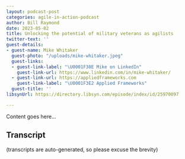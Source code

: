 ```yaml
---
layout: podcast-post
categories: agile-in-action-podcast
author: Bill Raymond
date: 2023-05-02
title: Unlocking the potential of military veterans as agilists
twitter-text: ''
guest-details:
- guest-name: Mike Whitaker
  guest-photo: "/uploads/mike-whitaker.jpeg"
  guest-links:
  - guest-link-label: "\U0001F30E Mike on LinkedIn"
    guest-link-url: https://www.linkedin.com/in/mike-whitaker/
  - guest-link-url: https://appliedframeworks.com
    guest-link-label: "\U0001F3E2 Applied Frameworks"
  guest-title: ''
libsynUrl: https://directory.libsyn.com/episode/index/id/25970097

---
```

Content goes here...

## Transcript

(transcripts are auto-generated, so please excuse the brevity)